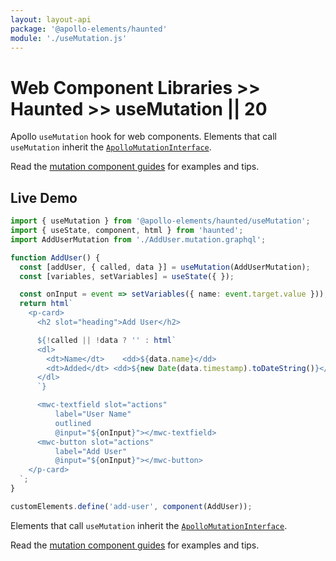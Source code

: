 ```yaml
---
layout: layout-api
package: '@apollo-elements/haunted'
module: './useMutation.js'
---
```

# Web Component Libraries >> Haunted >> useMutation || 20

Apollo `useMutation` hook for web components. Elements that call `useMutation` inherit the [`ApolloMutationInterface`](/api/interfaces/mutation/).

Read the [mutation component guides](../../../../guides/building-apps/mutations/) for examples and tips.

## Live Demo

```ts wcd dTRlM3BCrNYeWWFSP9Fa src/AddUser.ts
import { useMutation } from '@apollo-elements/haunted/useMutation';
import { useState, component, html } from 'haunted';
import AddUserMutation from './AddUser.mutation.graphql';

function AddUser() {
  const [addUser, { called, data }] = useMutation(AddUserMutation);
  const [variables, setVariables] = useState({ });

  const onInput = event => setVariables({ name: event.target.value }));
  return html`
    <p-card>
      <h2 slot="heading">Add User</h2>

      ${!called || !data ? '' : html`
      <dl>
        <dt>Name</dt>    <dd>${data.name}</dd>
        <dt>Added</dt> <dd>${new Date(data.timestamp).toDateString()}</dd>
      </dl>
      `}

      <mwc-textfield slot="actions"
          label="User Name"
          outlined
          @input="${onInput}"></mwc-textfield>
      <mwc-button slot="actions"
          label="Add User"
          @input="${onInput}"></mwc-button>
    </p-card>
  `;
}

customElements.define('add-user', component(AddUser));
```

Elements that call `useMutation` inherit the [`ApolloMutationInterface`](/api/interfaces/query/).

Read the [mutation component guides](../../../../guides/building-apps/mutations/) for examples and tips.
